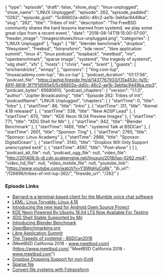 {
  "type": "episode",
  "draft": false,
  "show_slug": "linux-unplugged",
  "show_name": "LINUX Unplugged",
  "episode": 262,
  "episode_padded": "0262",
  "episode_guid": "5c66602a-dd0c-46c2-ae1b-3ebfac9449ba",
  "slug": "262",
  "title": "Tribes of Init",
  "description": "The FreeBSD community shares the hard lessons learned from systemd, we play some great clips from a recent event.",
  "date": "2018-08-14T19:15:00-07:00",
  "header_image": "/images/shows/linux-unplugged.png",
  "categories": [
    "LINUX Unplugged"
  ],
  "tags": [
    "18",
    "blender benchmark",
    "dropbox",
    "filesystem",
    "freebsd",
    "fstransform",
    "kde neon",
    "libre application summit",
    "linux 4",
    "linux podcast",
    "loopback",
    "meetbsd",
    "mir",
    "openbenchmark",
    "sparse image",
    "systemd",
    "the tragedy of systemd",
    "xdg shell",
    "xfs"
  ],
  "hosts": [
    "chris",
    "wes",
    "brent"
  ],
  "guests": [
    "erichendricks",
    "wimpy"
  ],
  "sponsors": [
    "ting.com-lup",
    "linuxacademy.com-lup",
    "do.co-lup"
  ],
  "podcast_duration": "01:17:56",
  "podcast_file": "https://aphid.fireside.fm/d/1437767933/f31a453c-fa15-491f-8618-3f71f1d565e5/5c66602a-dd0c-46c2-ae1b-3ebfac9449ba.mp3",
  "podcast_bytes": 65680610,
  "podcast_chapters": {
    "version": "1.1.0",
    "author": "Jupiter Broadcasting",
    "title": "Episode 262: Tribes of Init",
    "podcastName": "LINUX Unplugged",
    "chapters": [
      {
        "startTime": 0,
        "title": "Intro"
      },
      {
        "startTime": 86,
        "title": "Intro"
      },
      {
        "startTime": 311,
        "title": "Kernel 4.18 released"
      },
      {
        "startTime": 538,
        "title": "New AOSP Lead"
      },
      {
        "startTime": 670,
        "title": "KDE Neon 18.04 Preview Images"
      },
      {
        "startTime": 771,
        "title": "XDG Shell for Mir"
      },
      {
        "startTime": 942,
        "title": "Blender Benchmark"
      },
      {
        "startTime": 1489,
        "title": "systemd Talk at BSDCan"
      },
      {
        "startTime": 2601,
        "title": "Sponsor: Ting"
      },
      {
        "startTime": 2765,
        "title": "Sponsor: Linux Academy"
      },
      {
        "startTime": 2988,
        "title": "Sponsor: DigitalOcean"
      },
      {
        "startTime": 3140,
        "title": "Dropbox Will Only Support unencrypted ext4"
      },
      {
        "startTime": 4597,
        "title": "Post-show"
      }
    ]
  },
  "podcast_alt_file": null,
  "podcast_ogg_file": null,
  "video_file": "http://201406.jb-dl.cdn.scaleengine.net/linuxun/2018/lup-0262.mp4",
  "video_hd_file": null,
  "video_mobile_file": null,
  "youtube_link": "https://www.youtube.com/watch?v=Y3IWgHuCqRk",
  "jb_url": "/126696/tribes-of-init-lup-262/",
  "fireside_url": "/262"
}


### Episode Links

  * [Barnard is a terminal-based client for the Mumble voice chat software](https://github.com/layeh/barnard "Barnard is a terminal-based client for the Mumble voice chat software")
  * [LKML: Linus Torvalds: Linux 4.18](https://lkml.org/lkml/2018/8/12/103 "LKML: Linus Torvalds: Linux 4.18")
  * [Introducing the new lead for Android Open Source Project](https://opensource.googleblog.com/2018/08/introducing-new-lead-for-android.html "Introducing the new lead for Android Open Source Project")
  * [KDE Neon Powered By Ubuntu 18.04 LTS Now Available For Testing](https://www.phoronix.com/scan.php?page=news_item&px=KDE-Neon-Bionic-Builds "KDE Neon Powered By Ubuntu 18.04 LTS Now Available For Testing")
  * [XDG Shell Stable Supported by Mir](https://community.ubuntu.com/t/xdg-shell-stable-supported-by-mir/7492 "XDG Shell Stable Supported by Mir")
  * [Introducing Blender Benchmark](https://www.blender.org/news/introducing-blender-benchmark/ "Introducing Blender Benchmark")
  * [OpenBenchmarking.org](https://openbenchmarking.org/ "OpenBenchmarking.org")
  * [Libre Application Summit](https://las.gnome.org/conferences/LAS/schedule/events "Libre Application Summit")
  * [The Tragedy of systemd - BSDCan2018](http://www.bsdcan.org/2018/schedule/events/927.en.html "The Tragedy of systemd - BSDCan2018")
  * [MeetBSD California 2018 - www.meetbsd.com](https://www.meetbsd.com/ "MeetBSD California 2018 - www.meetbsd.com")
  * [Dropbox Dropping Support for non-Ext4](https://www.dropboxforum.com/t5/Syncing-and-uploads/Dropbox-client-warns-me-that-it-ll-stop-syncing-in-Nov-why/m-p/290065/highlight/true#M42255 "Dropbox Dropping Support for non-Ext4")
  * [Sparse file](https://wiki.archlinux.org/index.php/Sparse_file "Sparse file")
  * [Convert file systems with Fstransform](https://fedoramagazine.org/transform-file-systems-in-linux/ "Convert file systems with Fstransform")


